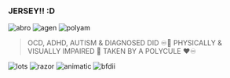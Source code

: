### JERSEY!! :D
![abro](https://redacted-coiner.ju.mp/assets/images/gallery37/ec67b60a_original.png?v=50dd0afe) ![agen](https://redacted-coiner.ju.mp/assets/images/gallery26/38e0ea16_original.png?v=50dd0afe) ![polyam](https://redacted-coiner.ju.mp/assets/images/gallery44/80008511_original.png?v=50dd0afe)


> OCD, ADHD, AUTISM & DIAGNOSED DID ♾️🌈
> PHYSICALLY & VISUALLY IMPAIRED 🦯
> TAKEN BY A POLYCULE ❤️♾️
> 


![lots](https://64.media.tumblr.com/d69c24eaf72c40f92d1c003de26cb505/dc85bbf5d9b64797-ca/s100x200/818aa7ce67ef681642a797da73990bc5ea84e0a2.pnj) ![razor](https://64.media.tumblr.com/577da137d3b56baae25bdc6f0420a348/db2d72091633d579-91/s100x200/5b960d1ce2a28cd6f52259e00705fb165363ef0e.pnj) ![animatic](https://64.media.tumblr.com/3aabfe556b3a186fb74ad7effd1af10d/de34f28c78a8987c-d6/s100x200/2c07ea45f7d113f7f67d077e68c9f33d75637648.pnj) ![bfdii](https://64.media.tumblr.com/d0b97f91813ee63bce96cd27fb0695f5/f5299f72e57d3c99-7d/s100x200/9e3cf5300a37ecf879f34c3d2646c8efc1a499f7.pnj)
